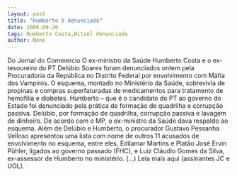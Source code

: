 ```yaml
---
layout: post
title: "Humberto é denunciado"
date: 2006-09-26
tags: Humberto Costa,Witzel denunciado
author: None
---
```

Do Jornal do Commercio
O ex-ministro da Saúde Humberto Costa e o ex-tesoureiro do PT Delúbio Soares foram denunciados ontem pela Procuradoria da República no Distrito Federal por envolvimento com Máfia dos Vampiros. 
O esquema, montado no Ministério da Saúde, sobrevivia de propinas e compras superfaturadas de medicamentos para tratamento de hemofilia e diabetes. Humberto – que é o candidato do PT ao governo do Estado foi denunciado pela prática de formação de quadrilha e corrupção passiva. Delúbio, por formação de quadrilha, corrupção passiva e lavagem de dinheiro. De acordo com o MP, o ex-ministro da Saúde dava respaldo ao esquema. 
Além de Delúbio e Humberto, o procurador Gustavo Pessanha Velloso apresentou uma lista com nome de outros 11 acusados de envolvimento no esquema, entre eles, Edilamar Martins e Platão José Ervin Pühler, ligados ao governo passado (FHC), e Luiz Cláudio Gomes da Silva, ex-assessor de Humberto no ministério. 
(...) 
Leia mais aqui (assinantes JC e UOL). 